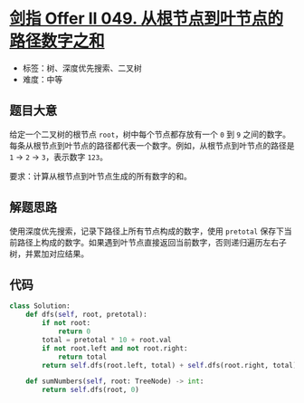 # [剑指 Offer II 049. 从根节点到叶节点的路径数字之和](https://leetcode-cn.com/problems/3Etpl5/)

- 标签：树、深度优先搜索、二叉树
- 难度：中等

## 题目大意

给定一个二叉树的根节点 `root`，树中每个节点都存放有一个 `0` 到 `9` 之间的数字。每条从根节点到叶节点的路径都代表一个数字。例如，从根节点到叶节点的路径是 `1` -> `2` -> `3`，表示数字 `123`。

要求：计算从根节点到叶节点生成的所有数字的和。

## 解题思路

使用深度优先搜索，记录下路径上所有节点构成的数字，使用 `pretotal` 保存下当前路径上构成的数字。如果遇到叶节点直接返回当前数字，否则递归遍历左右子树，并累加对应结果。

## 代码

```Python
class Solution:
    def dfs(self, root, pretotal):
        if not root:
            return 0
        total = pretotal * 10 + root.val
        if not root.left and not root.right:
            return total
        return self.dfs(root.left, total) + self.dfs(root.right, total)

    def sumNumbers(self, root: TreeNode) -> int:
        return self.dfs(root, 0)
```

